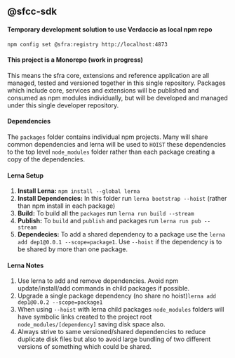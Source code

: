 ## @sfcc-sdk

#### Temporary development solution to use Verdaccio as local npm repo
`npm config set @sfra:registry http://localhost:4873`

#### This project is a Monorepo (work in progress)

This means the sfra core, extensions and reference application are all managed, tested and versioned together in this single repository.
Packages which include core, services and extensions will be published and consumed as npm modules individually, but will be developed and managed under this single developer repository.  

#### Dependencies

The `packages` folder contains individual npm projects. 
Many will share common dependencies and lerna will be used to `HOIST` these
dependencies to the top level `node_modules` folder rather than each package
creating a copy of the dependencies. 

#### Lerna Setup

1) **Install Lerna:** `npm install --global lerna` 
2) **Install Dependencies:** In this folder run `lerna bootstrap --hoist` (rather than npm install in each package)
3) **Build:** To build all the `packages` run `lerna run build --stream`
4) **Publish:** To `build` and `publish` and packages run `lerna run pub --stream` 
5) **Dependecies:** To add a shared dependency to a package use the `lerna add dep1@0.0.1 --scope=package1`. Use `--hoist` if the dependency is to be shared by more than one package.

#### Lerna Notes

1) Use lerna to add and remove dependencies. Avoid npm update/install/add commands in child packages if possible.
2) Upgrade a single package dependency (no share no hoist)`lerna add dep1@0.0.2 --scope=package1`
3) When using `--hoist` with lerna child packages `node_modules` folders will have symbolic links created to the project root `node_modules/[dependency]` saving disk space also.
4) Always strive to same versioned/shared dependencies to reduce duplicate disk files but also to avoid large bundling of two different versions of something which could be shared.
 
